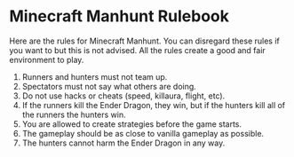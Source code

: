 # Minecraft Manhunt Rulebook
Here are the rules for Minecraft Manhunt.
You can disregard these rules if you want to but this is not advised. All the rules create a good and fair environment to play.

1. Runners and hunters must not team up.
2. Spectators must not say what others are doing.
3. Do not use hacks or cheats (speed, killaura, flight, etc).
4. If the runners kill the Ender Dragon, they win, but if the hunters kill all of the runners the hunters win.
5. You are allowed to create strategies before the game starts.
6. The gameplay should be as close to vanilla gameplay as possible.
7. The hunters cannot harm the Ender Dragon in any way.
